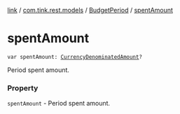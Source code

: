 [link](../../index.md) / [com.tink.rest.models](../index.md) / [BudgetPeriod](index.md) / [spentAmount](./spent-amount.md)

# spentAmount

`var spentAmount: `[`CurrencyDenominatedAmount`](../-currency-denominated-amount/index.md)`?`

Period spent amount.

### Property

`spentAmount` - Period spent amount.